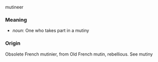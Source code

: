 mutineer
### Meaning
+ _noun_: One who takes part in a mutiny

### Origin

Obsolete French mutinier, from Old French mutin, rebellious. See mutiny
